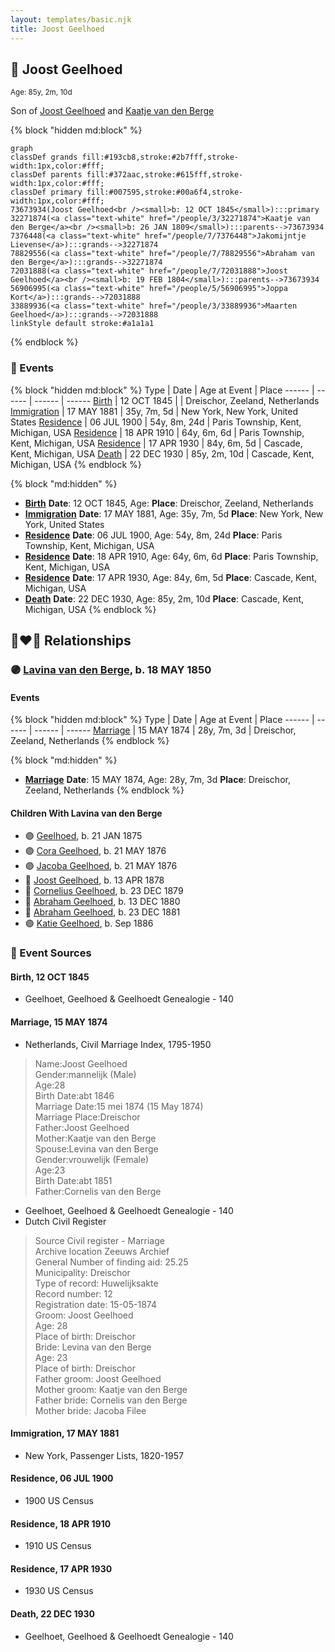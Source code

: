 ```yaml
---
layout: templates/basic.njk
title: Joost Geelhoed
---
```

## 🔵 Joost Geelhoed
<small>Age: 85y, 2m, 10d</small>

Son of [Joost Geelhoed](/people/7/72031888) and [Kaatje van den Berge](/people/3/32271874)

{% block "hidden md:block" %}
```mermaid
graph
classDef grands fill:#193cb8,stroke:#2b7fff,stroke-width:1px,color:#fff;
classDef parents fill:#372aac,stroke:#615fff,stroke-width:1px,color:#fff;
classDef primary fill:#007595,stroke:#00a6f4,stroke-width:1px,color:#fff;
73673934(Joost Geelhoed<br /><small>b: 12 OCT 1845</small>):::primary
32271874(<a class="text-white" href="/people/3/32271874">Kaatje van den Berge</a><br /><small>b: 26 JAN 1809</small>):::parents-->73673934
7376448(<a class="text-white" href="/people/7/7376448">Jakomijntje Lievense</a>):::grands-->32271874
78829556(<a class="text-white" href="/people/7/78829556">Abraham van den Berge</a>):::grands-->32271874
72031888(<a class="text-white" href="/people/7/72031888">Joost Geelhoed</a><br /><small>b: 19 FEB 1804</small>):::parents-->73673934
56906995(<a class="text-white" href="/people/5/56906995">Joppa Kort</a>):::grands-->72031888
33889936(<a class="text-white" href="/people/3/33889936">Maarten Geelhoed</a>):::grands-->72031888
linkStyle default stroke:#a1a1a1
```
{% endblock %}

### 📆 Events

{% block "hidden md:block" %}
Type | Date | Age at Event | Place
------ | ------ | ------ | ------
[Birth](#event-event-2) | 12 OCT 1845 |  | Dreischor, Zeeland, Netherlands
[Immigration](#event-event-0) | 17 MAY 1881 | 35y, 7m, 5d | New York, New York, United States
[Residence](#event-event-1) | 06 JUL 1900 | 54y, 8m, 24d | Paris Township, Kent, Michigan, USA
[Residence](#event-event-2) | 18 APR 1910 | 64y, 6m, 6d | Paris Township, Kent, Michigan, USA
[Residence](#event-event-3) | 17 APR 1930 | 84y, 6m, 5d | Cascade, Kent, Michigan, USA
[Death](#event-event-7) | 22 DEC 1930 | 85y, 2m, 10d | Cascade, Kent, Michigan, USA
{% endblock %}

{% block "md:hidden" %}
- **[Birth](#event-event-2)**
**Date**: 12 OCT 1845, Age:
**Place**: Dreischor, Zeeland, Netherlands
- **[Immigration](#event-event-0)**
**Date**: 17 MAY 1881, Age: 35y, 7m, 5d
**Place**: New York, New York, United States
- **[Residence](#event-event-1)**
**Date**: 06 JUL 1900, Age: 54y, 8m, 24d
**Place**: Paris Township, Kent, Michigan, USA
- **[Residence](#event-event-2)**
**Date**: 18 APR 1910, Age: 64y, 6m, 6d
**Place**: Paris Township, Kent, Michigan, USA
- **[Residence](#event-event-3)**
**Date**: 17 APR 1930, Age: 84y, 6m, 5d
**Place**: Cascade, Kent, Michigan, USA
- **[Death](#event-event-7)**
**Date**: 22 DEC 1930, Age: 85y, 2m, 10d
**Place**: Cascade, Kent, Michigan, USA
{% endblock %}

## 👩‍❤️‍👨 Relationships

### 🟣 [Lavina van den Berge](/people/7/71558365), b. 18 MAY 1850

#### Events

{% block "hidden md:block" %}
Type | Date | Age at Event | Place
------ | ------ | ------ | ------
[Marriage](#event-family-0-event-0) | 15 MAY 1874 | 28y, 7m, 3d | Dreischor, Zeeland, Netherlands
{% endblock %}

{% block "md:hidden" %}
- **[Marriage](#event-family-0-event-0)**
**Date**: 15 MAY 1874, Age: 28y, 7m, 3d
**Place**: Dreischor, Zeeland, Netherlands
{% endblock %}

#### Children With Lavina van den Berge
* 🟣 [Geelhoed](/people/6/62590620), b. 21 JAN 1875
* 🟣 [Cora Geelhoed](/people/2/21750520), b. 21 MAY 1876
* 🟣 [Jacoba Geelhoed](/people/9/93554380), b. 21 MAY 1876
* 🔵 [Joost Geelhoed](/people/7/79801340), b. 13 APR 1878
* 🔵 [Cornelius Geelhoed](/people/9/92844960), b. 23 DEC 1879
* 🔵 [Abraham Geelhoed](/people/9/94665728), b. 13 DEC 1880
* 🔵 [Abraham Geelhoed](/people/4/47951154), b. 23 DEC 1881
* 🟣 [Katie Geelhoed](/people/7/74962834), b. Sep 1886
### 📰 Event Sources

#### <a id="event-event-2"></a> Birth, 12 OCT 1845
* Geelhoet, Geelhoed & Geelhoedt Genealogie  - 140

#### <a id="event-family-0-event-0"></a> Marriage, 15 MAY 1874
* Netherlands, Civil Marriage Index, 1795-1950
>   
  > Name:Joost Geelhoed  
  > Gender:mannelijk (Male)  
  > Age:28  
  > Birth Date:abt 1846  
  > Marriage Date:15 mei 1874 (15 May 1874)  
  > Marriage Place:Dreischor  
  > Father:Joost Geelhoed  
  > Mother:Kaatje van den Berge  
  > Spouse:Levina van den Berge  
  > Gender:vrouwelijk (Female)  
  > Age:23  
  > Birth Date:abt 1851  
  > Father:Cornelis van den Berge
* Geelhoet, Geelhoed & Geelhoedt Genealogie  - 140
* Dutch Civil Register
>   
  > Source Civil register - Marriage  
  > Archive location Zeeuws Archief  
  > General Number of finding aid: 25.25  
  > Municipality: Dreischor  
  > Type of record: Huwelijksakte  
  > Record number: 12  
  > Registration date: 15-05-1874  
  > Groom: Joost Geelhoed  
  > Age: 28  
  > Place of birth: Dreischor  
  > Bride: Levina van den Berge  
  > Age: 23  
  > Place of birth: Dreischor  
  > Father groom: Joost Geelhoed  
  > Mother groom: Kaatje van den Berge  
  > Father bride: Cornelis van den Berge  
  > Mother bride: Jacoba Filee

#### <a id="event-event-0"></a> Immigration, 17 MAY 1881
* New York, Passenger Lists, 1820-1957

#### <a id="event-event-1"></a> Residence, 06 JUL 1900
* 1900 US Census

#### <a id="event-event-2"></a> Residence, 18 APR 1910
* 1910 US Census

#### <a id="event-event-3"></a> Residence, 17 APR 1930
* 1930 US Census
#### <a id="event-event-7"></a> Death, 22 DEC 1930
* Geelhoet, Geelhoed & Geelhoedt Genealogie  - 140

